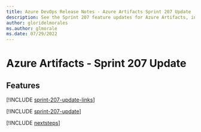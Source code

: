 ```yaml
---
title: Azure DevOps Release Notes - Azure Artifacts Sprint 207 Update
description: See the Sprint 207 feature updates for Azure Artifacts, including next steps.
author: gloridelmorales
ms.author: glmorale
ms.date: 07/29/2022
---
```


# Azure Artifacts - Sprint 207 Update

## Features

[!INCLUDE [sprint-207-update-links](../includes/artifacts/sprint-207-update-links.md)]

[!INCLUDE [sprint-207-update](../includes/artifacts/sprint-207-update.md)]

[!INCLUDE [nextsteps](../includes/nextsteps.md)]